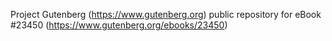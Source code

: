 Project Gutenberg (https://www.gutenberg.org) public repository for eBook #23450 (https://www.gutenberg.org/ebooks/23450)
